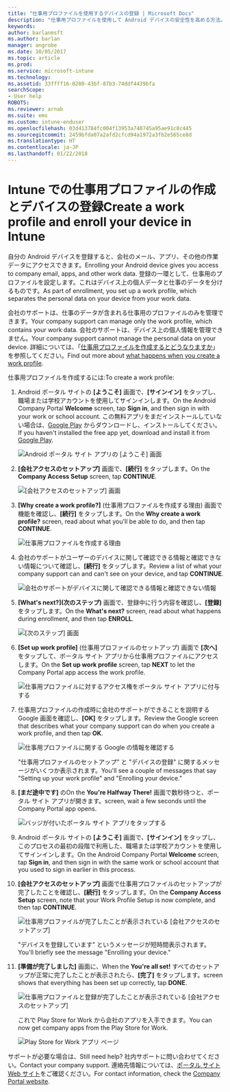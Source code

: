 ```yaml
---
title: "仕事用プロファイルを使用するデバイスの登録 | Microsoft Docs"
description: "仕事用プロファイルを使用して Android デバイスの安全性を高める方法。"
keywords: 
author: barlanmsft
ms.author: barlan
manager: angrobe
ms.date: 10/05/2017
ms.topic: article
ms.prod: 
ms.service: microsoft-intune
ms.technology: 
ms.assetid: 33ffff16-0280-43bf-87b3-74ddf4439bfa
searchScope:
- User help
ROBOTS: 
ms.reviewer: arnab
ms.suite: ems
ms.custom: intune-enduser
ms.openlocfilehash: 03d413784fc004f13953a740745a95ae91c8c445
ms.sourcegitcommit: 2459bfda07a2afd2cfcd94a1972a3fb2e565ce8d
ms.translationtype: HT
ms.contentlocale: ja-JP
ms.lasthandoff: 01/22/2018
---
```

# <a name="create-a-work-profile-and-enroll-your-device-in-intune"></a><span data-ttu-id="24502-103">Intune での仕事用プロファイルの作成とデバイスの登録</span><span class="sxs-lookup"><span data-stu-id="24502-103">Create a work profile and enroll your device in Intune</span></span>

<span data-ttu-id="24502-104">自分の Android デバイスを登録すると、会社のメール、アプリ、その他の作業データにアクセスできます。</span><span class="sxs-lookup"><span data-stu-id="24502-104">Enrolling your Android device gives you access to company email, apps, and other work data.</span></span> <span data-ttu-id="24502-105">登録の一環として、仕事用のプロファイルを設定します。これはデバイス上の個人データと仕事のデータを分けるものです。</span><span class="sxs-lookup"><span data-stu-id="24502-105">As part of enrollment, you set up a work profile, which separates the personal data on your device from your work data.</span></span>

<span data-ttu-id="24502-106">会社のサポートは、仕事のデータが含まれる仕事用のプロファイルのみを管理できます。</span><span class="sxs-lookup"><span data-stu-id="24502-106">Your company support can manage only the work profile, which contains your work data.</span></span> <span data-ttu-id="24502-107">会社のサポートは、デバイス上の個人情報を管理できません。</span><span class="sxs-lookup"><span data-stu-id="24502-107">Your company support cannot manage the personal data on your device.</span></span> <span data-ttu-id="24502-108">詳細については、「[仕事用プロファイルを作成するとどうなりますか](what-happens-when-you-create-a-work-profile-android.md)」を参照してください。</span><span class="sxs-lookup"><span data-stu-id="24502-108">Find out more about [what happens when you create a work profile](what-happens-when-you-create-a-work-profile-android.md).</span></span>

<span data-ttu-id="24502-109">仕事用プロファイルを作成するには:</span><span class="sxs-lookup"><span data-stu-id="24502-109">To create a work profile:</span></span>

1.  <span data-ttu-id="24502-110">Android ポータル サイトの **[ようこそ]** 画面で、**[サインイン]** をタップし、職場または学校アカウントを使用してサインインします。</span><span class="sxs-lookup"><span data-stu-id="24502-110">On the Android Company Portal **Welcome** screen, tap **Sign in**, and then sign in with your work or school account.</span></span> <span data-ttu-id="24502-111">この無料アプリをまだインストールしていない場合は、[Google Play](http://play.google.com/store/apps/details?id=com.microsoft.windowsintune.companyportal) からダウンロードし、インストールしてください。</span><span class="sxs-lookup"><span data-stu-id="24502-111">If you haven't installed the free app yet, download and install it from [Google Play](http://play.google.com/store/apps/details?id=com.microsoft.windowsintune.companyportal).</span></span>

    ![Android ポータル サイト アプリの [ようこそ] 画面](./media/and-enroll-0-welcome-screen.png)

2. <span data-ttu-id="24502-113">**[会社アクセスのセットアップ]** 画面で、**[続行]** をタップします。</span><span class="sxs-lookup"><span data-stu-id="24502-113">On the **Company Access Setup** screen, tap **CONTINUE**.</span></span>

    ![[会社アクセスのセットアップ] 画面](/intune/media/android_cp_enroll_01_1709_new.png)

3.  <span data-ttu-id="24502-115">**[Why create a work profile?]** (仕事用プロファイルを作成する理由) 画面で機能を確認し、**[続行]** をタップします。</span><span class="sxs-lookup"><span data-stu-id="24502-115">On the **Why create a work profile?** screen, read about what you'll be able to do, and then tap **CONTINUE**.</span></span>

    ![仕事用プロファイルを作成する理由](./media/andr-afw-why-create-a-work-profile.png)

4.  <span data-ttu-id="24502-117">会社のサポートがユーザーのデバイスに関して確認できる情報と確認できない情報について確認し、**[続行]** をタップします。</span><span class="sxs-lookup"><span data-stu-id="24502-117">Review a list of what your company support can and can't see on your device, and tap **CONTINUE**.</span></span>

    ![会社のサポートがデバイスに関して確認できる情報と確認できない情報](/intune/media/android_cp_enroll_02_after_1710.png)

5.  <span data-ttu-id="24502-119">**[What's next?]\(次のステップ\)** 画面で、登録中に行う内容を確認し、**[登録]** をタップします。</span><span class="sxs-lookup"><span data-stu-id="24502-119">On the **What's next?** screen, read about what happens during enrollment, and then tap **ENROLL**.</span></span>

    ![[次のステップ] 画面](/intune/media/android_work_cp_enroll_03_after_1710.png)

6. <span data-ttu-id="24502-121">**[Set up work profile]** (仕事用プロファイルのセットアップ) 画面で **[次へ]** をタップして、ポータル サイト アプリから仕事用プロファイルにアクセスします。</span><span class="sxs-lookup"><span data-stu-id="24502-121">On the **Set up work profile** screen, tap **NEXT** to let the Company Portal app access the work profile.</span></span>

    ![仕事用プロファイルに対するアクセス権をポータル サイト アプリに付与する](./media/andr-afw-tap-next-to-set-up-work-profile.png)

7. <span data-ttu-id="24502-123">仕事用プロファイルの作成時に会社のサポートができることを説明する Google 画面を確認し、**[OK]** をタップします。</span><span class="sxs-lookup"><span data-stu-id="24502-123">Review the Google screen that describes what your company support can do when you create a work profile, and then tap **OK**.</span></span>

    ![仕事用プロファイルに関する Google の情報を確認する](./media/andr-afw-google-screen-what-it-can-do.png)

    <span data-ttu-id="24502-125">"仕事用プロファイルのセットアップ" と "デバイスの登録" に関するメッセージがいくつか表示されます。</span><span class="sxs-lookup"><span data-stu-id="24502-125">You'll see a couple of messages that say "Setting up your work profile" and "Enrolling your device."</span></span>

8. <span data-ttu-id="24502-126">**[まだ途中です]** の</span><span class="sxs-lookup"><span data-stu-id="24502-126">On the **You're Halfway There!**</span></span> <span data-ttu-id="24502-127">画面で数秒待つと、ポータル サイト アプリが開きます。</span><span class="sxs-lookup"><span data-stu-id="24502-127">screen, wait a few seconds until the Company Portal app opens.</span></span>

    ![バッジが付いたポータル サイト アプリをタップする](./media/andr-afw-tap-work-badged-company-portal-icon2.png)

9. <span data-ttu-id="24502-129">Android ポータル サイトの **[ようこそ]** 画面で、**[サインイン]** をタップし、このプロセスの最初の段階で利用した、職場または学校アカウントを使用してサインインします。</span><span class="sxs-lookup"><span data-stu-id="24502-129">On the Android Company Portal **Welcome** screen, tap **Sign in**, and then sign in with the same work or school account that you used to sign in earlier in this process.</span></span>

10. <span data-ttu-id="24502-130">**[会社アクセスのセットアップ]** 画面で仕事用プロファイルのセットアップが完了したことを確認し、**[続行]** をタップします。</span><span class="sxs-lookup"><span data-stu-id="24502-130">On the **Company Access Setup** screen, note that your Work Profile Setup is now complete, and then tap **CONTINUE**.</span></span>

    ![仕事用プロファイルが完了したことが表示されている [会社アクセスのセットアップ]](./media/andr-afw-work-profile-now-set-up.png)

    <span data-ttu-id="24502-132">"デバイスを登録しています" というメッセージが短時間表示されます。</span><span class="sxs-lookup"><span data-stu-id="24502-132">You'll briefly see the message "Enrolling your device."</span></span>

11. <span data-ttu-id="24502-133">**[準備が完了しました]** 画面に、</span><span class="sxs-lookup"><span data-stu-id="24502-133">When the **You're all set!**</span></span> <span data-ttu-id="24502-134">すべてのセットアップが正常に完了したことが表示されたら、**[完了]** をタップします。</span><span class="sxs-lookup"><span data-stu-id="24502-134">screen shows that everything has been set up correctly, tap **DONE**.</span></span>

    ![仕事用プロファイルと登録が完了したことが表示されている [会社アクセスのセットアップ]](/intune/media/android_work_cp_enroll_04_after_1710.png)

    <span data-ttu-id="24502-136">これで Play Store for Work から会社のアプリを入手できます。</span><span class="sxs-lookup"><span data-stu-id="24502-136">You can now get company apps from the Play Store for Work.</span></span>

    ![Play Store for Work アプリ ページ](./media/andr-afw-tap-work-play-store-icon.png)

<span data-ttu-id="24502-138">サポートが必要な場合は、</span><span class="sxs-lookup"><span data-stu-id="24502-138">Still need help?</span></span> <span data-ttu-id="24502-139">社内サポートに問い合わせてください。</span><span class="sxs-lookup"><span data-stu-id="24502-139">Contact your company support.</span></span> <span data-ttu-id="24502-140">連絡先情報については、[ポータル サイト Web サイト](https://portal.manage.microsoft.com#HelpDeskDialog)をご確認ください。</span><span class="sxs-lookup"><span data-stu-id="24502-140">For contact information, check the [Company Portal website](https://portal.manage.microsoft.com#HelpDeskDialog).</span></span>
